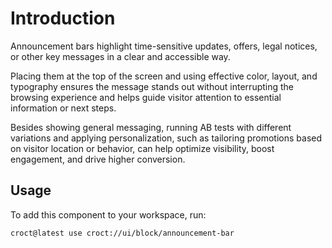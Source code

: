 # Introduction

Announcement bars highlight time-sensitive updates, offers, legal notices, or other key messages in a clear and
accessible way.

Placing them at the top of the screen and using effective color, layout, and typography ensures the message stands out
without interrupting the browsing experience and helps guide visitor attention to essential information or next steps.

Besides showing general messaging, running AB tests with different variations and applying personalization, such as
tailoring promotions based on visitor location or behavior, can help optimize visibility, boost engagement, and drive
higher conversion.

## Usage

To add this component to your workspace, run:

```js-pm
croct@latest use croct://ui/block/announcement-bar
```
